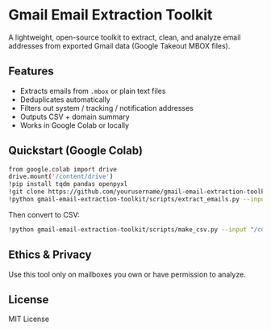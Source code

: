 # Gmail Email Extraction Toolkit

A lightweight, open-source toolkit to extract, clean, and analyze email addresses from exported Gmail data (Google Takeout MBOX files).

## Features
- Extracts emails from `.mbox` or plain text files
- Deduplicates automatically
- Filters out system / tracking / notification addresses
- Outputs CSV + domain summary
- Works in Google Colab or locally

## Quickstart (Google Colab)
```bash
from google.colab import drive
drive.mount('/content/drive')
!pip install tqdm pandas openpyxl
!git clone https://github.com/yourusername/gmail-email-extraction-toolkit.git
!python gmail-email-extraction-toolkit/scripts/extract_emails.py --input "/content/drive/MyDrive/sample.mbox" --output "/content/drive/MyDrive/output/emails.txt"
```
Then convert to CSV:
```bash
!python gmail-email-extraction-toolkit/scripts/make_csv.py --input "/content/drive/MyDrive/output/emails.txt"
```

## Ethics & Privacy
Use this tool only on mailboxes you own or have permission to analyze.

## License
MIT License
